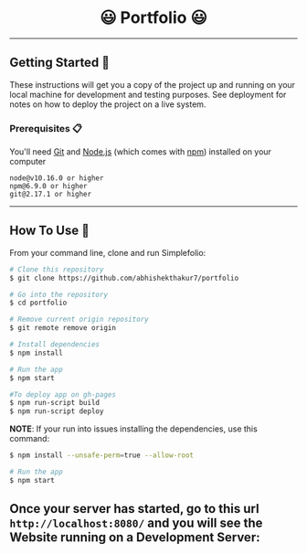 <h1 align="center">
  😃 Portfolio 😃
</h1>

---

## Getting Started 🚀

These instructions will get you a copy of the project up and running on your local machine for development and testing purposes. See deployment for notes on how to deploy the project on a live system.

### Prerequisites 📋

You'll need [Git](https://git-scm.com) and [Node.js](https://nodejs.org/en/download/) (which comes with [npm](http://npmjs.com)) installed on your computer

```
node@v10.16.0 or higher
npm@6.9.0 or higher
git@2.17.1 or higher
```

---

## How To Use 🔧

From your command line, clone and run Simplefolio:

```bash
# Clone this repository
$ git clone https://github.com/abhishekthakur7/portfolio

# Go into the repository
$ cd portfolio

# Remove current origin repository
$ git remote remove origin

# Install dependencies
$ npm install

# Run the app
$ npm start

#To deploy app on gh-pages
$ npm run-script build
$ npm run-script deploy
```

**NOTE**:
If your run into issues installing the dependencies, use this command:

```bash
$ npm install --unsafe-perm=true --allow-root

# Run the app
$ npm start
```

Once your server has started, go to this url `http://localhost:8080/` and you will see the Website running on a Development Server:
---

